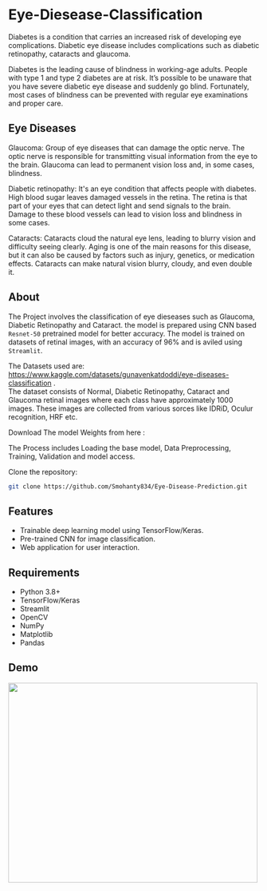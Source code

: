 # Eye-Diesease-Classification <br/>
Diabetes is a condition that carries an increased risk of developing eye complications. Diabetic eye disease includes complications such as diabetic retinopathy, cataracts and glaucoma.

Diabetes is the leading cause of blindness in working-age adults. People with type 1 and type 2 diabetes are at risk. It’s possible to be unaware that you have severe diabetic eye disease and suddenly go blind. Fortunately, most cases of blindness can be prevented with regular eye examinations and proper care.

## Eye Diseases
Glaucoma: Group of eye diseases that can damage the optic nerve. The optic nerve is responsible for transmitting visual information from the eye to the brain. Glaucoma can lead to permanent vision loss and, in some cases, blindness.

Diabetic retinopathy: It's an eye condition that affects people with diabetes. High blood sugar leaves damaged vessels in the retina. The retina is that part of your eyes that can detect light and send signals to the brain. Damage to these blood vessels can lead to vision loss and blindness in some cases.

Cataracts: Cataracts cloud the natural eye lens, leading to blurry vision and difficulty seeing clearly. Aging is one of the main reasons for this disease, but it can also be caused by factors such as injury, genetics, or medication effects. Cataracts can make natural vision blurry, cloudy, and even double it.

## About
The Project involves the classification of eye dieseases such as Glaucoma, Diabetic Retinopathy and Cataract. the model is prepared using CNN based `Resnet-50` pretrained model for better accuracy. The model is trained on datasets of retinal images, with an accuracy of 96% and is aviled using `Streamlit`.<br/>

The Datasets used are: https://www.kaggle.com/datasets/gunavenkatdoddi/eye-diseases-classification .<br/>
The dataset consists of Normal, Diabetic Retinopathy, Cataract and Glaucoma retinal images where each class have approximately 1000 images. These images are collected from various sorces like IDRiD, Oculur recognition, HRF etc.<br/>

Download The model Weights from here :

The Process includes Loading the base model, Data Preprocessing, Training, Validation and model access.<br/>

Clone the repository:
   ```bash
   git clone https://github.com/Smohanty834/Eye-Disease-Prediction.git
```
## Features
- Trainable deep learning model using TensorFlow/Keras.
- Pre-trained CNN for image classification.
- Web application for user interaction.

## Requirements
- Python 3.8+
- TensorFlow/Keras
- Streamlit
- OpenCV
- NumPy
- Matplotlib
- Pandas

## Demo
<img src="https://github.com/user-attachments/assets/8a6e8c90-40e1-4810-b0d8-42773e38c8a5" width=500 height=400>
